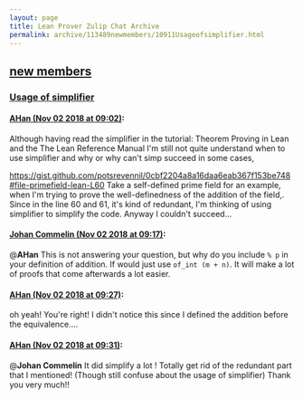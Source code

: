 ```yaml
---
layout: page
title: Lean Prover Zulip Chat Archive 
permalink: archive/113489newmembers/10911Usageofsimplifier.html
---
```


## [new members](index.html)
### [Usage of simplifier](10911Usageofsimplifier.html)

#### [AHan (Nov 02 2018 at 09:02)](https://leanprover.zulipchat.com/#narrow/stream/113489-new%20members/topic/Usage%20of%20simplifier/near/136979706):
Although having read the simplifier in the tutorial: Theorem Proving in Lean and the The Lean Reference Manual
I'm still not quite understand when to use simplifier and why or why can't simp succeed in some cases,

https://gist.github.com/potsrevennil/0cbf2204a8a16daa6eab367f153be748#file-primefield-lean-L60
Take a self-defined prime field for an example, when I'm trying to prove the well-definedness of the addition of the field,. Since in the line 60 and 61, it's kind of redundant, I'm thinking of using simplifier to simplify the code. Anyway I couldn't succeed...

#### [Johan Commelin (Nov 02 2018 at 09:17)](https://leanprover.zulipchat.com/#narrow/stream/113489-new%20members/topic/Usage%20of%20simplifier/near/136980681):
@**AHan** This is not answering your question, but why do you include `% p` in your definition of addition. If would just use `of_int (m + n)`. It will make a lot of proofs that come afterwards a lot easier.

#### [AHan (Nov 02 2018 at 09:27)](https://leanprover.zulipchat.com/#narrow/stream/113489-new%20members/topic/Usage%20of%20simplifier/near/136981329):
oh yeah! You're right!
I didn't notice this since I defined the addition before the equivalence....

#### [AHan (Nov 02 2018 at 09:31)](https://leanprover.zulipchat.com/#narrow/stream/113489-new%20members/topic/Usage%20of%20simplifier/near/136981596):
@**Johan Commelin**  It did simplify a lot ! Totally get rid of the redundant part that I mentioned! (Though still confuse about the usage of simplifier) Thank you very much!!

